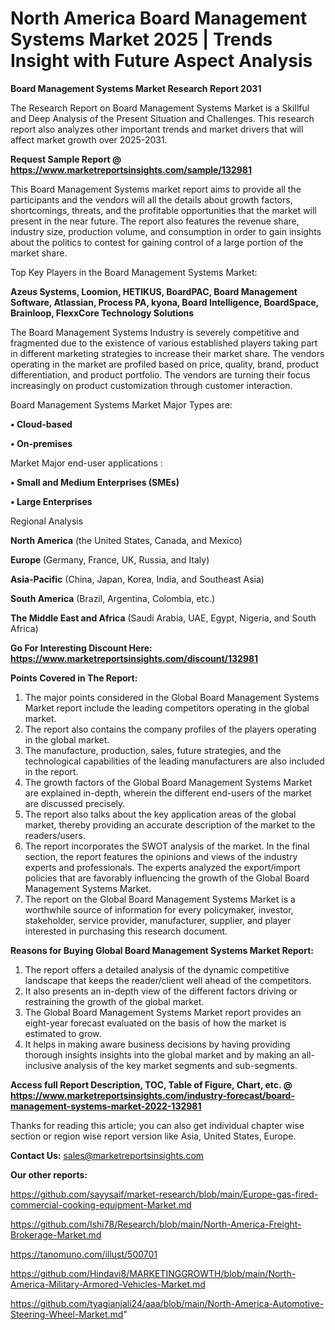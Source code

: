 # North America Board Management Systems Market 2025 | Trends Insight with Future Aspect Analysis

<strong>Board Management Systems Market Research Report 2031</strong>

The Research Report on Board Management Systems Market is a Skillful and Deep Analysis of the Present Situation and Challenges. This research report also analyzes other important trends and market drivers that will affect market growth over 2025-2031.

<strong>Request Sample Report @ <a href=https://www.marketreportsinsights.com/sample/132981>https://www.marketreportsinsights.com/sample/132981</a></strong>

This Board Management Systems market report aims to provide all the participants and the vendors will all the details about growth factors, shortcomings, threats, and the profitable opportunities that the market will present in the near future. The report also features the revenue share, industry size, production volume, and consumption in order to gain insights about the politics to contest for gaining control of a large portion of the market share.

Top Key Players in the Board Management Systems Market:

<strong>Azeus Systems, Loomion, HETIKUS, BoardPAC, Board Management Software, Atlassian, Process PA, kyona, Board Intelligence, BoardSpace, Brainloop, FlexxCore Technology Solutions</strong>

The Board Management Systems Industry is severely competitive and fragmented due to the existence of various established players taking part in different marketing strategies to increase their market share. The vendors operating in the market are profiled based on price, quality, brand, product differentiation, and product portfolio. The vendors are turning their focus increasingly on product customization through customer interaction.

Board Management Systems Market Major Types are:

<strong>• Cloud-based

• On-premises</strong>

Market Major end-user applications :

<strong>• Small and Medium Enterprises (SMEs)

• Large Enterprises</strong>

Regional Analysis

</u><strong><b>North America</b></strong> (the United States, Canada, and Mexico)

<strong><b>Europe </b></strong>(Germany, France, UK, Russia, and Italy)

<strong><b>Asia-Pacific</b></strong> (China, Japan, Korea, India, and Southeast Asia)

<strong><b>South America</b></strong> (Brazil, Argentina, Colombia, etc.)

<strong><b>The Middle East and Africa</b></strong> (Saudi Arabia, UAE, Egypt, Nigeria, and South Africa)

<strong>Go For Interesting Discount Here: <a href=https://www.marketreportsinsights.com/discount/132981>https://www.marketreportsinsights.com/discount/132981</a></strong>

<strong>Points Covered in The Report:</strong>
<ol>
  <li>The major points considered in the Global Board Management Systems Market report include the leading competitors operating in the global market.</li>
  <li>The report also contains the company profiles of the players operating in the global market.</li>
  <li>The manufacture, production, sales, future strategies, and the technological capabilities of the leading manufacturers are also included in the report.</li>
  <li>The growth factors of the Global Board Management Systems Market are explained in-depth, wherein the different end-users of the market are discussed precisely.</li>
  <li>The report also talks about the key application areas of the global market, thereby providing an accurate description of the market to the readers/users.</li>
  <li>The report incorporates the SWOT analysis of the market. In the final section, the report features the opinions and views of the industry experts and professionals. The experts analyzed the export/import policies that are favorably influencing the growth of the Global Board Management Systems Market.</li>
  <li>The report on the Global Board Management Systems Market is a worthwhile source of information for every policymaker, investor, stakeholder, service provider, manufacturer, supplier, and player interested in purchasing this research document.</li>
</ol>
<strong>Reasons for Buying Global Board Management Systems Market Report:</strong>

<ol>
  <li>The report offers a detailed analysis of the dynamic competitive landscape that keeps the reader/client well ahead of the competitors.</li>
  <li>It also presents an in-depth view of the different factors driving or restraining the growth of the global market.</li>
  <li>The Global Board Management Systems Market report provides an eight-year forecast evaluated on the basis of how the market is estimated to grow.</li>
  <li>It helps in making aware business decisions by having providing thorough insights insights into the global market and by making an all-inclusive analysis of the key market segments and sub-segments.</li>
</ol>
<strong>Access full Report Description, TOC, Table of Figure, Chart, etc. @ <a href=https://www.marketreportsinsights.com/industry-forecast/board-management-systems-market-2022-132981>https://www.marketreportsinsights.com/industry-forecast/board-management-systems-market-2022-132981</a></strong>


Thanks for reading this article; you can also get individual chapter wise section or region wise report version like Asia, United States, Europe.

<strong>Contact Us:</strong>
sales@marketreportsinsights.com

<strong>Our other reports:</strong>

<a href=https://github.com/sayysaif/market-research/blob/main/Europe-gas-fired-commercial-cooking-equipment-Market.md>https://github.com/sayysaif/market-research/blob/main/Europe-gas-fired-commercial-cooking-equipment-Market.md</a>

<a href=https://github.com/Ishi78/Research/blob/main/North-America-Freight-Brokerage-Market.md>https://github.com/Ishi78/Research/blob/main/North-America-Freight-Brokerage-Market.md</a>

<a href=https://tanomuno.com/illust/500701>https://tanomuno.com/illust/500701</a>

<a href=https://github.com/Hindavi8/MARKETINGGROWTH/blob/main/North-America-Military-Armored-Vehicles-Market.md>https://github.com/Hindavi8/MARKETINGGROWTH/blob/main/North-America-Military-Armored-Vehicles-Market.md</a>

<a href=https://github.com/tyagianjali24/aaa/blob/main/North-America-Automotive-Steering-Wheel-Market.md>https://github.com/tyagianjali24/aaa/blob/main/North-America-Automotive-Steering-Wheel-Market.md</a>"

